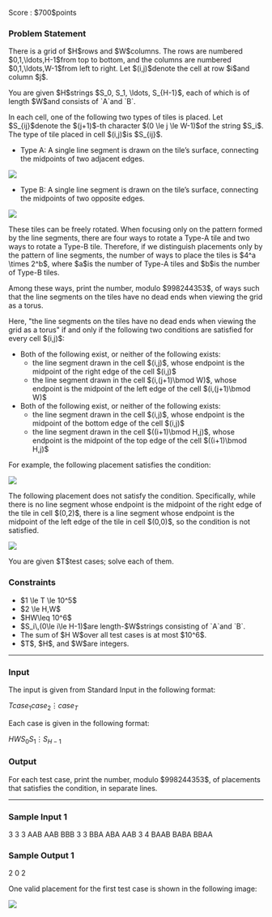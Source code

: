 
<div>

<span>

<span>

<p>
Score : $700$points
</p>

<div>

<section>

### **Problem Statement**

<p>
There is a grid of $H$rows and $W$columns.
The rows are numbered $0,1,\ldots,H-1$from top to bottom, and the columns are numbered $0,1,\ldots,W-1$from left to right.
Let $(i,j)$denote the cell at row $i$and column $j$.
</p>

<p>
You are given $H$strings $S_0, S_1, \ldots, S_{H-1}$, each of which is of length $W$and consists of `A`and `B`.
</p>

<p>
In each cell, one of the following two types of tiles is placed.
Let $S_{ij}$denote the $(j+1)$-th character $(0 \le j \le W-1)$of the string $S_i$. The type of tile placed in cell $(i,j)$is $S_{ij}$.
</p>

<ul>

<li>
Type A: A single line segment is drawn on the tile’s surface, connecting the midpoints of two adjacent edges.
</li>

</ul>

<p>

<img src="https://img.atcoder.jp/arc196/A.png">

</img>

</p>

<ul>

<li>
Type B: A single line segment is drawn on the tile’s surface, connecting the midpoints of two opposite edges.
</li>

</ul>

<p>

<img src="https://img.atcoder.jp/arc196/B.png">

</img>

</p>

<p>
These tiles can be freely rotated. When focusing only on the pattern formed by the line segments, there are four ways to rotate a Type-A tile and two ways to rotate a Type-B tile. Therefore, if we distinguish placements only by the pattern of line segments, the number of ways to place the tiles is $4^a \times 2^b$, where $a$is the number of Type-A tiles and $b$is the number of Type-B tiles.
</p>

<p>
Among these ways, print the number, modulo $998244353$, of ways such that the line segments on the tiles have no dead ends when viewing the grid as a torus.
</p>

<p>
Here, "the line segments on the tiles have no dead ends when viewing the grid as a torus" if and only if the following two conditions are satisfied for every cell $(i,j)$:
</p>

<ul>

<li>
Both of the following exist, or neither of the following exists:
<ul>

<li>
the line segment drawn in the cell $(i,j)$, whose endpoint is the midpoint of the right edge of the cell $(i,j)$
</li>

<li>
the line segment drawn in the cell $(i,(j+1)\bmod W)$, whose endpoint is the midpoint of the left edge of the cell $(i,(j+1)\bmod W)$
</li>

</ul>

</li>

<li>
Both of the following exist, or neither of the following exists:
<ul>

<li>
the line segment drawn in the cell $(i,j)$, whose endpoint is the midpoint of the bottom edge of the cell $(i,j)$
</li>

<li>
the line segment drawn in the cell $((i+1)\bmod H,j)$, whose endpoint is the midpoint of the top edge of the cell $((i+1)\bmod H,j)$
</li>

</ul>

</li>

</ul>

<p>
For example, the following placement satisfies the condition:
</p>

<p>

<img src="https://img.atcoder.jp/arc196/ok.png">

</img>

</p>

<p>
The following placement does not satisfy the condition. Specifically, while there is no line segment whose endpoint is the midpoint of the right edge of the tile in cell $(0,2)$, there is a line segment whose endpoint is the midpoint of the left edge of the tile in cell $(0,0)$, so the condition is not satisfied.
</p>

<p>

<img src="https://img.atcoder.jp/arc196/ng.png">

</img>

</p>

<p>
You are given $T$test cases; solve each of them.
</p>

</section>

</div>

<div>

<section>

### **Constraints**

<ul>

<li>
$1 \le T \le 10^5$
</li>

<li>
$2 \le H,W$
</li>

<li>
$HW\leq 10^6$
</li>

<li>
$S_i\,(0\le i\le H-1)$are length-$W$strings consisting of `A`and `B`.
</li>

<li>
The sum of $H W$over all test cases is at most $10^6$.
</li>

<li>
$T$, $H$, and $W$are integers.
</li>

</ul>

</section>

</div>

---

<div>

<div>

<section>

### **Input**

<p>
The input is given from Standard Input in the following format:
</p>

<div>

$T$$case_1$$case_2$$\vdots$$case_T$
</div>

<p>
Each case is given in the following format:
</p>

<div>

$H$$W$$S_0$$S_1$$\vdots$$S_{H-1}$
</div>

</section>

</div>

<div>

<section>

### **Output**

<p>
For each test case, print the number, modulo $998244353$, of placements that satisfies the condition, in separate lines.
</p>

</section>

</div>

</div>

---

<div>

<section>

### **Sample Input 1**

<div>

3
3 3
AAB
AAB
BBB
3 3
BBA
ABA
AAB
3 4
BAAB
BABA
BBAA

</div>

</section>

</div>

<div>

<section>

### **Sample Output 1**

<div>

2
0
2

</div>

<p>
One valid placement for the first test case is shown in the following image:
</p>

<p>

<img src="https://img.atcoder.jp/arc196/sample.png">

</img>

</p>

</section>

</div>

</span>

</span>

</div>
